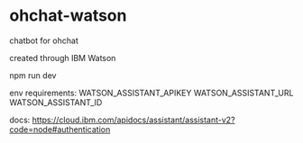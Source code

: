 # ohchat-watson
chatbot for ohchat 

created through IBM Watson


npm run dev

env requirements:
WATSON_ASSISTANT_APIKEY
WATSON_ASSISTANT_URL
WATSON_ASSISTANT_ID

docs:
https://cloud.ibm.com/apidocs/assistant/assistant-v2?code=node#authentication
